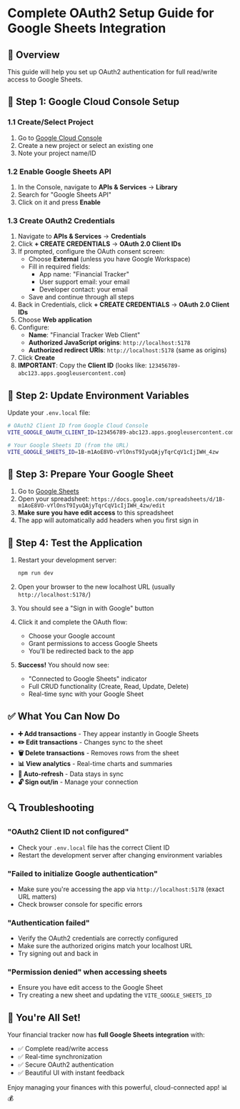 # Complete OAuth2 Setup Guide for Google Sheets Integration

## 🎯 Overview
This guide will help you set up OAuth2 authentication for full read/write access to Google Sheets.

## 🔧 Step 1: Google Cloud Console Setup

### 1.1 Create/Select Project
1. Go to [Google Cloud Console](https://console.cloud.google.com/)
2. Create a new project or select an existing one
3. Note your project name/ID

### 1.2 Enable Google Sheets API
1. In the Console, navigate to **APIs & Services** → **Library**
2. Search for "Google Sheets API"
3. Click on it and press **Enable**

### 1.3 Create OAuth2 Credentials
1. Navigate to **APIs & Services** → **Credentials**
2. Click **+ CREATE CREDENTIALS** → **OAuth 2.0 Client IDs**
3. If prompted, configure the OAuth consent screen:
   - Choose **External** (unless you have Google Workspace)
   - Fill in required fields:
     - App name: "Financial Tracker"
     - User support email: your email
     - Developer contact: your email
   - Save and continue through all steps
4. Back in Credentials, click **+ CREATE CREDENTIALS** → **OAuth 2.0 Client IDs**
5. Choose **Web application**
6. Configure:
   - **Name**: "Financial Tracker Web Client"
   - **Authorized JavaScript origins**: `http://localhost:5178`
   - **Authorized redirect URIs**: `http://localhost:5178` (same as origins)
7. Click **Create**
8. **IMPORTANT**: Copy the **Client ID** (looks like: `123456789-abc123.apps.googleusercontent.com`)

## 🔧 Step 2: Update Environment Variables

Update your `.env.local` file:

```bash
# OAuth2 Client ID from Google Cloud Console
VITE_GOOGLE_OAUTH_CLIENT_ID=123456789-abc123.apps.googleusercontent.com

# Your Google Sheets ID (from the URL)
VITE_GOOGLE_SHEETS_ID=1B-m1AoE8VO-vYlOnsT9IyuQAjyTqrCqV1cIjIWH_4zw
```

## 🔧 Step 3: Prepare Your Google Sheet

1. Go to [Google Sheets](https://sheets.google.com)
2. Open your spreadsheet: `https://docs.google.com/spreadsheets/d/1B-m1AoE8VO-vYlOnsT9IyuQAjyTqrCqV1cIjIWH_4zw/edit`
3. **Make sure you have edit access** to this spreadsheet
4. The app will automatically add headers when you first sign in

## 🚀 Step 4: Test the Application

1. Restart your development server:
   ```bash
   npm run dev
   ```

2. Open your browser to the new localhost URL (usually `http://localhost:5178/`)

3. You should see a "Sign in with Google" button

4. Click it and complete the OAuth flow:
   - Choose your Google account
   - Grant permissions to access Google Sheets
   - You'll be redirected back to the app

5. **Success!** You should now see:
   - "Connected to Google Sheets" indicator
   - Full CRUD functionality (Create, Read, Update, Delete)
   - Real-time sync with your Google Sheet

## ✅ What You Can Now Do

- **➕ Add transactions** - They appear instantly in Google Sheets
- **✏️ Edit transactions** - Changes sync to the sheet
- **🗑️ Delete transactions** - Removes rows from the sheet
- **📊 View analytics** - Real-time charts and summaries
- **🔄 Auto-refresh** - Data stays in sync
- **🔓 Sign out/in** - Manage your connection

## 🔍 Troubleshooting

### "OAuth2 Client ID not configured"
- Check your `.env.local` file has the correct Client ID
- Restart the development server after changing environment variables

### "Failed to initialize Google authentication"
- Make sure you're accessing the app via `http://localhost:5178` (exact URL matters)
- Check browser console for specific errors

### "Authentication failed"
- Verify the OAuth2 credentials are correctly configured
- Make sure the authorized origins match your localhost URL
- Try signing out and back in

### "Permission denied" when accessing sheets
- Ensure you have edit access to the Google Sheet
- Try creating a new sheet and updating the `VITE_GOOGLE_SHEETS_ID`

## 🎉 You're All Set!

Your financial tracker now has **full Google Sheets integration** with:
- ✅ Complete read/write access
- ✅ Real-time synchronization  
- ✅ Secure OAuth2 authentication
- ✅ Beautiful UI with instant feedback

Enjoy managing your finances with this powerful, cloud-connected app! 📊💰
